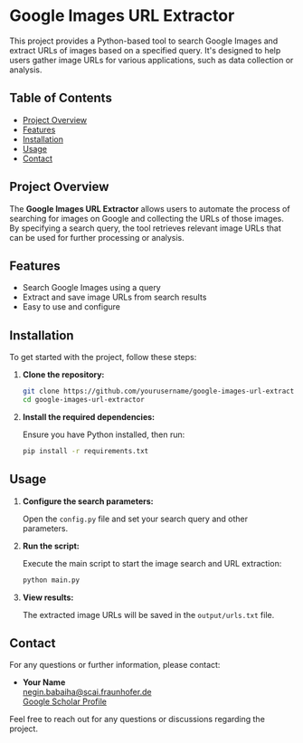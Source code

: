 # Google Images URL Extractor

This project provides a Python-based tool to search Google Images and extract URLs of images based on a specified query. It's designed to help users gather image URLs for various applications, such as data collection or analysis.

## Table of Contents

- [Project Overview](#project-overview)
- [Features](#features)
- [Installation](#installation)
- [Usage](#usage)
- [Contact](#contact)

## Project Overview

The **Google Images URL Extractor** allows users to automate the process of searching for images on Google and collecting the URLs of those images. By specifying a search query, the tool retrieves relevant image URLs that can be used for further processing or analysis.

## Features

- Search Google Images using a query
- Extract and save image URLs from search results
- Easy to use and configure

## Installation

To get started with the project, follow these steps:

1. **Clone the repository:**

    ```bash
    git clone https://github.com/yourusername/google-images-url-extractor.git
    cd google-images-url-extractor
    ```

2. **Install the required dependencies:**

    Ensure you have Python installed, then run:

    ```bash
    pip install -r requirements.txt
    ```

## Usage

1. **Configure the search parameters:**

    Open the `config.py` file and set your search query and other parameters.

2. **Run the script:**

    Execute the main script to start the image search and URL extraction:

    ```bash
    python main.py
    ```

3. **View results:**

    The extracted image URLs will be saved in the `output/urls.txt` file.

## Contact

For any questions or further information, please contact:

- **Your Name**  
  [negin.babaiha@scai.fraunhofer.de](mailto:negin.babaiha@scai.fraunhofer.de)  
  [Google Scholar Profile](https://scholar.google.com/citations?user=OwT3AMQAAAAJ&hl=en&oi=ao)  

Feel free to reach out for any questions or discussions regarding the project.
